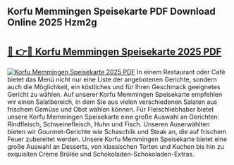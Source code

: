 ## Korfu Memmingen Speisekarte PDF Download Online 2025 Hzm2g

# <h2><a href="http://gcdad4.nevu.top/?p=Korfu+Memmingen+Speisekarte">🔗 👉🔴 Korfu Memmingen Speisekarte 2025 PDF</a></h2>

[![Korfu Memmingen Speisekarte 2025 PDF](https://i.imgur.com/dBaPXMq.png)](http://gcdad4.nevu.top/?p=Korfu+Memmingen+Speisekarte)
In einem Restaurant oder Café bietet das Menü nicht nur eine Liste der angebotenen Gerichte, sondern auch die Möglichkeit, ein köstliches und für Ihren Geschmack geeignetes Gericht zu wählen. Auf unserer Korfu Memmingen Speisekarte empfehlen wir einen Salatbereich, in dem Sie aus vielen verschiedenen Salaten aus frischem Gemüse und Obst wählen können. Für Fleischliebhaber bietet unsere Korfu Memmingen Speisekarte eine große Auswahl an Gerichten: Rindfleisch, Schweinefleisch, Huhn und Fisch. Unseren Auserwählten bieten wir Gourmet-Gerichte wie Schaschlik und Steak an, die auf frischem Feuer zubereitet werden. Unsere Korfu Memmingen Speisekarte bietet eine große Auswahl an Desserts, von klassischen Torten und Kuchen bis hin zu exquisiten Crème Brûlée und Schokoladen-Schokoladen-Extras.

